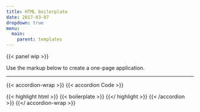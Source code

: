 ```yaml
---
title: HTML boilerplate
date: 2017-03-07
dropdown: true
menu:
  main:
    parent: templates
---
```


{{< panel wip >}}

Use the markup below to create a one-page application.

---

{{< accordion-wrap >}}
{{< accordion Code >}}

{{< highlight html >}}
{{< boilerplate >}}
{{</ highlight >}}
{{< /accordion >}}
{{</ accordion-wrap >}}
